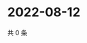 # 2022-08-12

共 0 条

<!-- BEGIN WEIBO -->
<!-- 最后更新时间 Fri Aug 12 2022 17:15:31 GMT+0800 (China Standard Time) -->

<!-- END WEIBO -->

